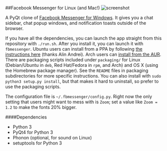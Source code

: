 ##Facebook Messenger for Linux (and Mac!)
![screenshot](https://github.com/oconnor663/fbmessenger/raw/master/resources/screenshot.png)

A PyQt clone of [Facebook Messenger for
Windows](https://www.facebook.com/about/messenger). It gives you a chat
sidebar, chat popup windows, and notification toasts outside of the browser.

If you have all the dependencies, you can launch the app straight from this
repository with `./run.sh`. After you install it, you can launch it with
`fbmessenger`. Ubuntu users can install from a PPA by following [the
instructions
here](http://www.webupd8.org/2013/04/fbmessenger-stand-alone-facebook.html)
(thanks Alin Andrei). Arch users can [install from the
AUR](https://aur.archlinux.org/packages/fbmessenger-git/).  There are packaging
scripts included under `packaging/` for Linux (Debian/Ubuntu in `deb`, Red
Hat/Fedora in `rpm`, and Arch) and OS X (using the Homebrew package manager).
See the `README` files in packaging subdirectories for more specific
instructions. You can also install with `sudo python3 setup.py install`, but
that makes it hard to uninstall, so prefer to use the packaging scripts.

The configuration file is `~/.fbmessenger/config.py`. Right now the only
setting that users might want to mess with is `Zoom`; set a value like
`Zoom = 1.2` to make the fonts 20% bigger.

####Dependencies
* Python 3
* PyQt4 for Python 3
* Phonon (optional, for sound on Linux)
* setuptools for Python 3
